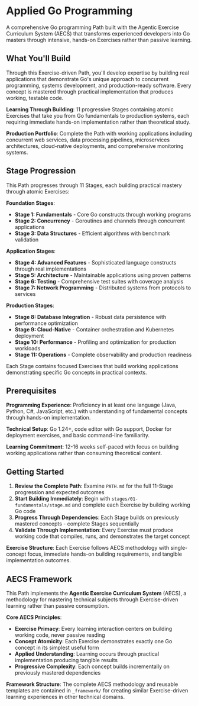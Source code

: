 # Applied Go Programming

A comprehensive Go programming Path built with the Agentic Exercise Curriculum System (AECS) that transforms experienced developers into Go masters through intensive, hands-on Exercises rather than passive learning.

## What You'll Build

Through this Exercise-driven Path, you'll develop expertise by building real applications that demonstrate Go's unique approach to concurrent programming, systems development, and production-ready software. Every concept is mastered through practical implementation that produces working, testable code.

**Learning Through Building**: 11 progressive Stages containing atomic Exercises that take you from Go fundamentals to production systems, each requiring immediate hands-on implementation rather than theoretical study.

**Production Portfolio**: Complete the Path with working applications including concurrent web services, data processing pipelines, microservices architectures, cloud-native deployments, and comprehensive monitoring systems.

## Stage Progression

This Path progresses through 11 Stages, each building practical mastery through atomic Exercises:

**Foundation Stages**:
- **Stage 1: Fundamentals** - Core Go constructs through working programs
- **Stage 2: Concurrency** - Goroutines and channels through concurrent applications
- **Stage 3: Data Structures** - Efficient algorithms with benchmark validation

**Application Stages**:
- **Stage 4: Advanced Features** - Sophisticated language constructs through real implementations
- **Stage 5: Architecture** - Maintainable applications using proven patterns
- **Stage 6: Testing** - Comprehensive test suites with coverage analysis
- **Stage 7: Network Programming** - Distributed systems from protocols to services

**Production Stages**:
- **Stage 8: Database Integration** - Robust data persistence with performance optimization
- **Stage 9: Cloud-Native** - Container orchestration and Kubernetes deployment
- **Stage 10: Performance** - Profiling and optimization for production workloads
- **Stage 11: Operations** - Complete observability and production readiness

Each Stage contains focused Exercises that build working applications demonstrating specific Go concepts in practical contexts.

## Prerequisites

**Programming Experience**: Proficiency in at least one language (Java, Python, C#, JavaScript, etc.) with understanding of fundamental concepts through hands-on implementation.

**Technical Setup**: Go 1.24+, code editor with Go support, Docker for deployment exercises, and basic command-line familiarity.

**Learning Commitment**: 12-16 weeks self-paced with focus on building working applications rather than consuming theoretical content.

## Getting Started

1. **Review the Complete Path**: Examine `PATH.md` for the full 11-Stage progression and expected outcomes
2. **Start Building Immediately**: Begin with `stages/01-fundamentals/stage.md` and complete each Exercise by building working Go code
3. **Progress Through Dependencies**: Each Stage builds on previously mastered concepts - complete Stages sequentially
4. **Validate Through Implementation**: Every Exercise must produce working code that compiles, runs, and demonstrates the target concept

**Exercise Structure**: Each Exercise follows AECS methodology with single-concept focus, immediate hands-on building requirements, and tangible implementation outcomes.

## AECS Framework

This Path implements the **Agentic Exercise Curriculum System** (AECS), a methodology for mastering technical subjects through Exercise-driven learning rather than passive consumption.

**Core AECS Principles**:
- **Exercise Primacy**: Every learning interaction centers on building working code, never passive reading
- **Concept Atomicity**: Each Exercise demonstrates exactly one Go concept in its simplest useful form
- **Applied Understanding**: Learning occurs through practical implementation producing tangible results
- **Progressive Complexity**: Each concept builds incrementally on previously mastered dependencies

**Framework Structure**: The complete AECS methodology and reusable templates are contained in `_framework/` for creating similar Exercise-driven learning experiences in other technical domains.